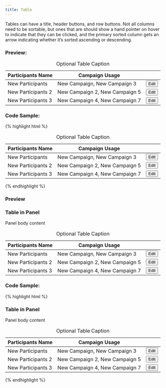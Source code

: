 ```yaml
---
title: Table
---
```


Tables can have a title, header buttons, and row buttons. Not all columns need to be sortable, but ones that are should show a hand pointer on hover to indicate that they can be clicked, and the primary sorted column gets an arrow indicating whether it’s sorted ascending or descending.

### Preview:

<table class="table table-responsive">
	<caption>Optional Table Caption</caption>
	<thead>
		<tr>
			<th>Participants Name</th>
			<th>Campaign Usage</th>
			<th></th>
		</tr>
	</thead>
	<tbody>
		<tr>
			<td>New Participants</td>
			<td>New Campaign, New Campaign 3</td>
			<td>
				<button type="button" class="btn btn-default btn-sm">
					<span class="glyphicon glyphicon-pencil" aria-hidden="true"></span> Edit
				</button>
			</td>
		</tr>
		<tr>
			<td>New Participants 2</td>
			<td>New Campaign 2, New Campaign 5</td>
			<td>
				<button type="button" class="btn btn-default btn-sm">
					<span class="glyphicon glyphicon-pencil" aria-hidden="true"></span> Edit
				</button>
			</td>
		</tr>
		<tr>
			<td>New Participants 3</td>
			<td>New Campaign 4, New Campaign 7</td>
			<td>
				<button type="button" class="btn btn-default btn-sm">
					<span class="glyphicon glyphicon-pencil" aria-hidden="true"></span> Edit
				</button>
			</td>
		</tr>
	</tbody>
</table>

### Code Sample:

{% highlight html %}
<!-- Basic Table -->
<table class="table table-responsive">
	<caption>Optional Table Caption</caption>
	<thead>
		<tr>
			<th>Participants Name</th>
			<th>Campaign Usage</th>
			<th></th>
		</tr>
	</thead>
	<tbody>
		<tr>
			<td>New Participants</td>
			<td>New Campaign, New Campaign 3</td>
			<td>
				<button type="button" class="btn btn-default btn-sm">
					<span class="glyphicon glyphicon-pencil" aria-hidden="true"></span> Edit
				</button>
			</td>
		</tr>
		<tr>
			<td>New Participants 2</td>
			<td>New Campaign 2, New Campaign 5</td>
			<td>
				<button type="button" class="btn btn-default btn-sm">
					<span class="glyphicon glyphicon-pencil" aria-hidden="true"></span> Edit
				</button>
			</td>
		</tr>
		<tr>
			<td>New Participants 3</td>
			<td>New Campaign 4, New Campaign 7</td>
			<td>
				<button type="button" class="btn btn-default btn-sm">
					<span class="glyphicon glyphicon-pencil" aria-hidden="true"></span> Edit
				</button>
			</td>
		</tr>
	</tbody>
</table>
{% endhighlight %}

### Preview

<div class="panel panel-default bh--panel">
	<div class="panel-heading">
		<h3 class="panel-title">Table in Panel</h3>
	</div>
	<div class="panel-body">
		<p>Panel body content</p>
	</div>
	<table class="table table-responsive">
		<caption>Optional Table Caption</caption>
		<thead>
			<tr>
				<th>Participants Name</th>
				<th>Campaign Usage</th>
				<th></th>
			</tr>
		</thead>
		<tbody>
			<tr>
				<td>New Participants</td>
				<td>New Campaign, New Campaign 3</td>
				<td>
					<button type="button" class="btn btn-default btn-sm">
						<span class="glyphicon glyphicon-pencil" aria-hidden="true"></span> Edit
					</button>
				</td>
			</tr>
			<tr>
				<td>New Participants 2</td>
				<td>New Campaign 2, New Campaign 5</td>
				<td>
					<button type="button" class="btn btn-default btn-sm">
						<span class="glyphicon glyphicon-pencil" aria-hidden="true"></span> Edit
					</button>
				</td>
			</tr>
			<tr>
				<td>New Participants 3</td>
				<td>New Campaign 4, New Campaign 7</td>
				<td>
					<button type="button" class="btn btn-default btn-sm">
						<span class="glyphicon glyphicon-pencil" aria-hidden="true"></span> Edit
					</button>
				</td>
			</tr>
		</tbody>
	</table>
</div>

### Code Sample:

{% highlight html %}
<!-- Table in a panel -->
<div class="panel panel-default bh--panel">
	<div class="panel-heading">
		<h3 class="panel-title">Table in Panel</h3>
	</div>
	<div class="panel-body">
		<p>Panel body content</p>
	</div>
	<table class="table table-responsive">
		<caption>Optional Table Caption</caption>
		<thead>
			<tr>
				<th>Participants Name</th>
				<th>Campaign Usage</th>
				<th></th>
			</tr>
		</thead>
		<tbody>
			<tr>
				<td>New Participants</td>
				<td>New Campaign, New Campaign 3</td>
				<td>
					<button type="button" class="btn btn-default btn-sm">
						<span class="glyphicon glyphicon-pencil" aria-hidden="true"></span> Edit
					</button>
				</td>
			</tr>
			<tr>
				<td>New Participants 2</td>
				<td>New Campaign 2, New Campaign 5</td>
				<td>
					<button type="button" class="btn btn-default btn-sm">
						<span class="glyphicon glyphicon-pencil" aria-hidden="true"></span> Edit
					</button>
				</td>
			</tr>
			<tr>
				<td>New Participants 3</td>
				<td>New Campaign 4, New Campaign 7</td>
				<td>
					<button type="button" class="btn btn-default btn-sm">
						<span class="glyphicon glyphicon-pencil" aria-hidden="true"></span> Edit
					</button>
				</td>
			</tr>
		</tbody>
	</table>
</div>
{% endhighlight %}

